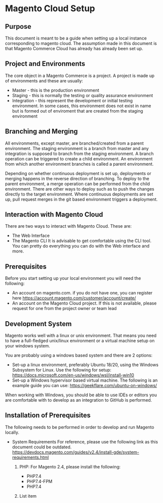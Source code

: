 # Magento Cloud Setup 

## Purpose
This document is meant to be a guide when setting up a local instance corresponding to magento cloud. The assumption made in this document is that Magento Commerce Cloud has already has already been set up. 

## Project and Environments
The core object in a Magento Commerce is  a project. A project is made up of environments and these are usually:

 - Master - this is the production environment 
 - Staging - this is normally the testing or quality assurance environment 
 - Integration - this represent the development or initial testing environment. In some cases, this environment does not exist in name but is formed out of enviroment that are created from the staging environment

## Branching and Merging
All environments, except master, are branched/created from a parent environment. The staging environment is a branch from master and any integration is supposed to branch from the staging environment. A branch operation can be triggered to create a child environment. An environment from which another environment branches is called a parent environment. 

Depending on whether continuous deployment is set up, deployments or merging happens in the reverse direction of branching. To deploy to the parent environment, a merge operation can be performed from the child environment.  There are other ways to deploy such as to push the changes directly to the target environment. Where continuous deployments are set up, pull request merges in the git based environment triggers a deployment.

## Interaction with Magento Cloud
There are two ways to interact with Magento Cloud. These are:

 - The Web Interface 
 - The Magento CLI
It is advisable to get comfortable using the CLI tool. You can pretty do everything you can do with the Web interface and more.

## Prerequisites 
Before you start setting up your local environment you will need the following:

 - An account on magento.com. if you do not have one, you can register here https://account.magento.com/customer/account/create/ 
 - An account on the Magento Cloud project. If this is not available, please request for one from the project owner or team lead


## Development System 
Magento works well with a linux or unix environment. That means you need to have a full-fledged unix/linux environment or a virtual machine setup on your windows system. 

You are probably using a windows based system and there are 2 options: 

 - Set-up a linux environment, preferably Ubuntu 18/20, using the Windows Subsystem for Linux. Use the following for setup: https://docs.microsoft.com/en-us/windows/wsl/install-win10
 - Set-up a Windows hypervisor based virtual machine. The following is an example guide you can use: https://geekflare.com/ubuntu-on-windows/ 
 
When working with Windows, you should be able to use IDEs or editors you are comfortable with to develop as an integration to GitHub is performed.

## Installation of Prerequisites
The following needs to be performed in order to develop and run Magento locally. 

 

 - System Requirements 
	 For reference, please use the following link as this document could be outdated. https://devdocs.magento.com/guides/v2.4/install-gde/system-requirements.html
	 1. PHP: For Magento 2.4, please install the following:
			 
		 - PHP7.4
		 - PHP7.4-FPM
		 - PHP7.4

	 3. List item

<!--stackedit_data:
eyJoaXN0b3J5IjpbMjYzMjI3OTI0XX0=
-->